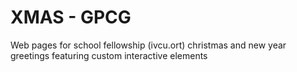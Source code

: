 # XMAS - GPCG
Web pages for school fellowship (ivcu.ort) christmas and new year greetings featuring custom interactive elements
